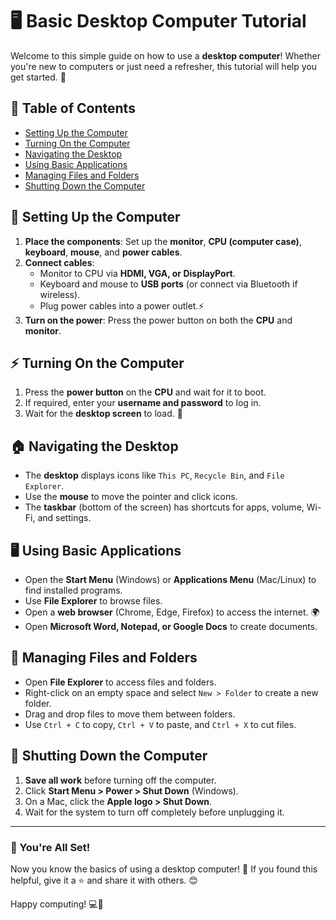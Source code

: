 # 🖥️ Basic Desktop Computer Tutorial

Welcome to this simple guide on how to use a **desktop computer**! Whether you're new to computers or just need a refresher, this tutorial will help you get started. 🚀

## 📌 Table of Contents
- [Setting Up the Computer](#-setting-up-the-computer)
- [Turning On the Computer](#-turning-on-the-computer)
- [Navigating the Desktop](#-navigating-the-desktop)
- [Using Basic Applications](#-using-basic-applications)
- [Managing Files and Folders](#-managing-files-and-folders)
- [Shutting Down the Computer](#-shutting-down-the-computer)

## 🔧 Setting Up the Computer
1. **Place the components**: Set up the **monitor**, **CPU (computer case)**, **keyboard**, **mouse**, and **power cables**.
2. **Connect cables**:
   - Monitor to CPU via **HDMI, VGA, or DisplayPort**.
   - Keyboard and mouse to **USB ports** (or connect via Bluetooth if wireless).
   - Plug power cables into a power outlet.⚡
3. **Turn on the power**: Press the power button on both the **CPU** and **monitor**.

## ⚡ Turning On the Computer
1. Press the **power button** on the **CPU** and wait for it to boot.
2. If required, enter your **username and password** to log in.
3. Wait for the **desktop screen** to load. 🎉

## 🏠 Navigating the Desktop
- The **desktop** displays icons like `This PC`, `Recycle Bin`, and `File Explorer`.
- Use the **mouse** to move the pointer and click icons.
- The **taskbar** (bottom of the screen) has shortcuts for apps, volume, Wi-Fi, and settings.

## 🖥️ Using Basic Applications
- Open the **Start Menu** (Windows) or **Applications Menu** (Mac/Linux) to find installed programs.
- Use **File Explorer** to browse files.
- Open a **web browser** (Chrome, Edge, Firefox) to access the internet. 🌍
- Open **Microsoft Word, Notepad, or Google Docs** to create documents.

## 📂 Managing Files and Folders
- Open **File Explorer** to access files and folders.
- Right-click on an empty space and select `New > Folder` to create a new folder.
- Drag and drop files to move them between folders.
- Use `Ctrl + C` to copy, `Ctrl + V` to paste, and `Ctrl + X` to cut files.

## 🔌 Shutting Down the Computer
1. **Save all work** before turning off the computer.
2. Click **Start Menu > Power > Shut Down** (Windows).
3. On a Mac, click the **Apple logo > Shut Down**.
4. Wait for the system to turn off completely before unplugging it.

---

### 🎯 You're All Set!
Now you know the basics of using a desktop computer! 🚀 If you found this helpful, give it a ⭐ and share it with others. 😊

Happy computing! 💻🎉
